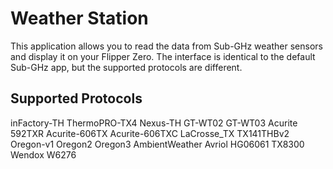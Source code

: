 # Weather Station

This application allows you to read the data from Sub-GHz weather sensors and display it on your Flipper Zero. The interface is identical to the default Sub-GHz app, but the supported protocols are different.

## Supported Protocols

inFactory-TH
ThermoPRO-TX4
Nexus-TH
GT-WT02
GT-WT03
Acurite 592TXR
Acurite-606TX
Acurite-606TXC
LaCrosse_TX
TX141THBv2
Oregon-v1
Oregon2
Oregon3
AmbientWeather
Avriol HG06061
TX8300
Wendox W6276
